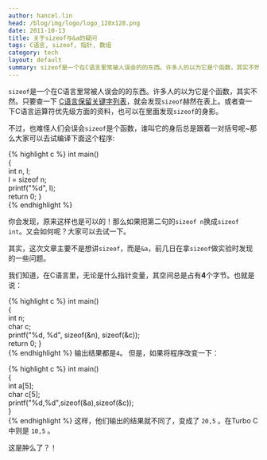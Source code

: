 ```yaml
---
author: hancel.lin
head: /blog/img/logo/logo_128x128.png
date: 2011-10-13
title: 关于sizeof与&a的疑问
tags: C语言, sizeof, 指针, 数组
category: tech
layout: default
summary: sizeof是一个在C语言里常被人误会的的东西。许多人的以为它是个函数，其实不然。只要查一下 C语言保留关键字列表，就会发现sizeof赫然在表上。或者查一下C语言运算符优先级方面的资料，也可以在里面发现sizeof的身影。...
---
```

`sizeof`是一个在C语言里常被人误会的的东西。许多人的以为它是个函数，其实不然。只要查一下 [C语言保留关键字列表](http://zh.wikipedia.org/wiki/C%E8%AF%AD%E8%A8%80#.E4.BF.9D.E7.95.99.E5.85.B3.E9.94.AE.E5.AD.97)，就会发现`sizeof`赫然在表上。或者查一下C语言运算符优先级方面的资料，也可以在里面发现`sizeof`的身影。

不过，也难怪人们会误会`sizeof`是个函数，谁叫它的身后总是跟着一对括号呢~那么大家可以去试编译下面这个程序:

{% highlight c %}
int main()  
{  
    int n, l;  
    l = sizeof n;  
    printf("%d", l);  
    return 0;
}  
{% endhighlight %}

你会发现，原来这样也是可以的！那么如果把第二句的`sizeof n`换成`sizeof int`。又会如何呢？大家可以去试一下。

其实，这次文章主要不是想讲`sizeof`，而是`&a`，前几日在拿`sizeof`做实验时发现的一些问题。

我们知道，在C语言里，无论是什么指针变量，其空间总是占有**4**个字节。也就是说：

{% highlight c %}
int main()  
{  
    int n;  
    char c;  
    printf("%d, %d", sizeof(&n), sizeof(&c));  
    return 0;
}  
{% endhighlight %}
输出结果都是`4`。
但是，如果将程序改变一下：

{% highlight c %}
int main()  
{  
    int a[5];  
    char c[5];  
    printf("%d,%d",sizeof(&a),sizeof(&c));  
}  
{% endhighlight %}
这样，他们输出的结果就不同了，变成了 `20,5` 。在Turbo C 中则是 `10,5` 。

这是肿么了？！

